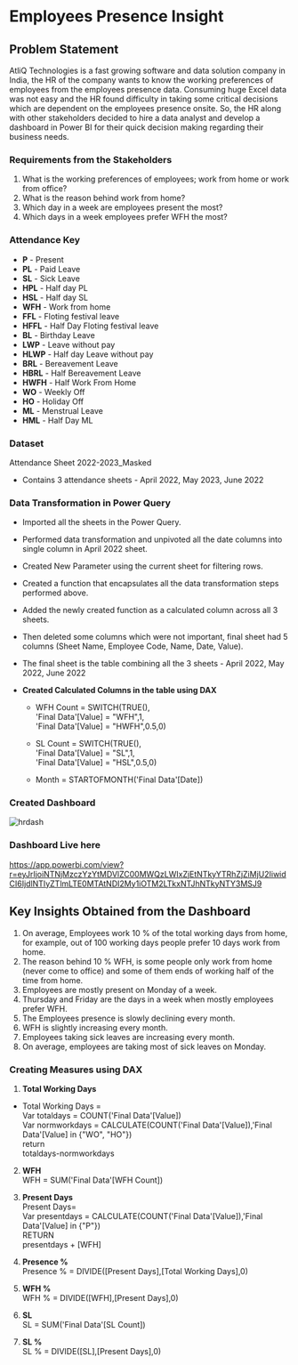# Employees Presence Insight

## Problem Statement
AtliQ Technologies is a fast growing software and data solution company in India, the HR of the company wants to know the working preferences of employees from the employees presence data. Consuming huge Excel data was not easy and the HR found difficulty in taking some critical decisions which are dependent on the employees presence onsite. So, the HR along with other stakeholders decided to hire a data analyst and develop a dashboard in Power BI for their quick decision making regarding their business needs.

### Requirements from the Stakeholders
1. What is the working preferences of employees; work from home or work from office?
2. What is the reason behind work from home?
3. Which day in a week are employees present the most?
4. Which days in a week employees prefer WFH the most?

### Attendance Key	
- **P**	- Present 
- **PL** - Paid Leave 
- **SL**	- Sick Leave 
- **HPL**	- Half day PL 
- **HSL**	- Half day SL
- **WFH**	- Work from home 
- **FFL**	- Floting festival leave 
- **HFFL**	- Half Day Floting festival leave 
- **BL** 	- Birthday Leave 
- **LWP**	- Leave without pay
- **HLWP** - Half day Leave without pay
- **BRL** - Bereavement Leave
- **HBRL** - Half Bereavement Leave
- **HWFH**	- Half Work From Home
- **WO**	- Weekly Off
- **HO**	- Holiday Off
- **ML**	- Menstrual Leave
- **HML**	- Half Day ML

### Dataset
Attendance Sheet 2022-2023_Masked 
- Contains 3 attendance sheets - April 2022, May 2023, June 2022 

### Data Transformation in Power Query
- Imported all the sheets in the Power Query.
- Performed data transformation and unpivoted all the date columns into single column in April 2022 sheet.
- Created New Parameter using the current sheet for filtering rows.
- Created a function that encapsulates all the data transformation steps performed above.
- Added the newly created function as a calculated column across all 3 sheets.
- Then deleted some columns which were not important, final sheet had 5 columns (Sheet Name, Employee Code, Name, Date, Value).
- The final sheet is the table combining all the 3 sheets - April 2022, May 2022, June 2022

- **Created Calculated Columns in the table using DAX**
  - WFH Count = SWITCH(TRUE(),      
  'Final Data'[Value] = "WFH",1,      
  'Final Data'[Value] = "HWFH",0.5,0)

  - SL Count = SWITCH(TRUE(),        
  'Final Data'[Value] = "SL",1,        
  'Final Data'[Value] = "HSL",0.5,0)

  - Month = STARTOFMONTH('Final Data'[Date])     

### Created Dashboard
![hrdash](https://github.com/guddushah/HR-Data-Analytics-PowerBI/assets/40028193/cfceab0b-ccde-4928-af7b-598a81e49aa9)

### Dashboard Live here
https://app.powerbi.com/view?r=eyJrIjoiNTNjMzczYzYtMDVlZC00MWQzLWIxZjEtNTkyYTRhZjZiMjU2IiwidCI6IjdlNTIyZTlmLTE0MTAtNDI2My1iOTM2LTkxNTJhNTkyNTY3MSJ9

## Key Insights Obtained from the Dashboard
1. On average, Employees work 10 % of the total working days from home, for example, out of 100 working days people prefer 10 days work from home.
2. The reason behind 10 % WFH, is some people only work from home (never come to office) and some of them ends of working half of the time from home.
3. Employees are mostly present on Monday of a week.
4. Thursday and Friday are the days in a week when mostly employees prefer WFH.
5. The Employees presence is slowly declining every month.
6. WFH is slightly increasing every month.
7. Employees taking sick leaves are increasing every month.
8. On average, employees are taking most of sick leaves on Monday.

   
### Creating Measures using DAX
1. **Total Working Days**      
- Total Working Days =       
  Var totaldays = COUNT('Final Data'[Value])     
  Var normworkdays = CALCULATE(COUNT('Final Data'[Value]),'Final Data'[Value] in {"WO", "HO"})      
  return       
  totaldays-normworkdays

2. **WFH**                 
   WFH = SUM('Final Data'[WFH Count])            
    
2. **Present Days**              
   Present Days=               
   Var presentdays = CALCULATE(COUNT('Final Data'[Value]),'Final Data'[Value] in {"P"})               
   RETURN               
   presentdays + [WFH]                 

4. **Presence %**               
   Presence % = DIVIDE([Present Days],[Total Working Days],0)

5. **WFH %**             
   WFH % = DIVIDE([WFH],[Present Days],0)

6. **SL**      
   SL = SUM('Final Data'[SL Count])

7. **SL %**        
   SL % = DIVIDE([SL],[Present Days],0)    
